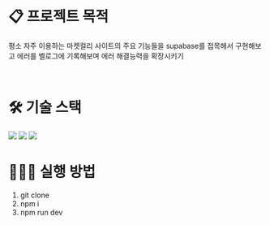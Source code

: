 
# 📋 프로젝트 목적 
평소 자주 이용하는 마켓컬리 사이트의 주요 기능들을 supabase를 접목해서 구현해보고 에러를 벨로그에 기록해보며 에러 해결능력을 확장시키기 

<br />

# 🛠️ 기술 스택

<img src="https://img.shields.io/badge/React-61DAFB?style=flat-square&logo=React&logoColor=white">
<img src="https://img.shields.io/badge/Supabase-1C1C1C?style=flat-square&logo=Supabase&logoColor=#3ED18F">
<img src="https://img.shields.io/badge/Sass-CC6699?style=flat-square&logo=Sass&logoColor=white">


<br />

# 👨🏻‍💻 실행 방법 
1. git clone
2. npm i
3. npm run dev



<br />



